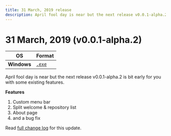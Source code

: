 ```yaml
---
title: 31 March, 2019 release
description: April fool day is near but the next release v0.0.1-alpha.2 is bit early for you with some existing features.
---
```


# 31 March, 2019 (v0.0.1-alpha.2)

| OS | Format |
| -- | -- |
| **Windows** | [`.exe`](/download/windows/thermalsetup-0.0.1-alpha.2.exe) |

April fool day is near but the next release v0.0.1-alpha.2 is bit early for you with some existing features.

**Features**

1. Custom menu bar
2. Split welcome & repository list
3. About page
4. and a bug fix

Read [full change log](https://www.notion.so/gitthermal/Release-notes-7d77751a39484413b7ca8564b3f390a9#44c1fbfc26874e83bae30cf486c32cc6) for this update.